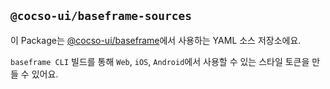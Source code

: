 ## `@cocso-ui/baseframe-sources`

이 Package는 [@cocso-ui/baseframe](../../ecosystem/baseframe)에서 사용하는 YAML 소스 저장소에요.

`baseframe CLI` 빌드를 통해 `Web`, `iOS`, `Android`에서 사용할 수 있는 스타일 토큰을 만들 수 있어요.
